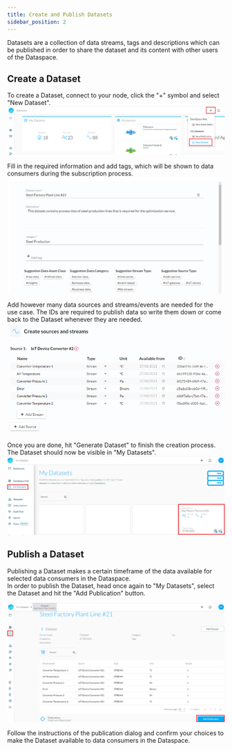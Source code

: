 ```yaml
---
title: Create and Publish Datasets
sidebar_position: 2
---
```


Datasets are a collection of data streams, tags and descriptions which can be published in order to share the dataset and its content with other users of the Dataspace.

## Create a Dataset

To create a Dataset, connect to your node, click the "+" symbol and select "New Dataset".
![Create new Dataset](assets/dataset_new.png)

Fill in the required information and add tags, which will be shown to data consumers during the subscription process.
![Fill in Dataset information](assets/dataset_info.png)

Add however many data sources and streams/events are needed for the use case. The IDs are required to publish data so write them down or come back to the Dataset whenever they are needed.
![Add sources and streams](assets/dataset_streams.png)

Once you are done, hit "Generate Dataset" to finish the creation process. The Dataset should now be visible in "My Datasets".
![My Datasets](assets/dataset_mydatasets.png)

## Publish a Dataset

Publishing a Dataset makes a certain timeframe of the data available for selected data consumers in the Dataspace.  
In order to publish the Dataset, head once again to "My Datasets", select the Dataset and hit the "Add Publication" button.

![My Datasets](assets/dataset_publish.png)

Follow the instructions of the publication dialog and confirm your choices to make the Dataset available to data consumers in the Dataspace.
